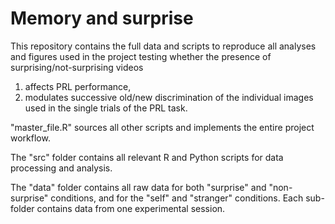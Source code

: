 # Memory and surprise

This repository contains the full data and scripts to reproduce all analyses and figures used in the project testing whether the presence of surprising/not-surprising videos 

1. affects PRL performance,
2. modulates successive old/new discrimination of the individual images used in the single trials of the PRL task.

"master_file.R" sources all other scripts and implements the entire project workflow.

The "src" folder contains all relevant R and Python scripts for data processing and analysis.

The "data" folder contains all raw data for both "surprise" and "non-surprise" conditions, and for the "self" and "stranger" conditions. Each sub-folder contains data from one experimental session. 

